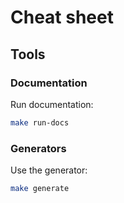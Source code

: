 # Cheat sheet

## Tools

### Documentation

Run documentation:

```bash
make run-docs
```

### Generators

Use the generator:

```bash
make generate
```
